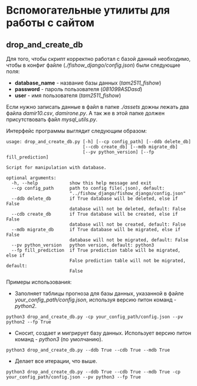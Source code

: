 # Вспомогательные утилиты для работы с сайтом

## drop_and_create_db

Для того, чтобы скрипт корректно работал с базой данный необходимо,
 чтобы в конфиг файле (*./fishow_django/config.json*) были следующие поля:
 * **database_name** - название базы данных (*tam2511_fishow*)
 * **password** - пароль пользователя (*081099ASDasd*)
 * **user** - имя пользователя (*tam2511_fishow*)
 
Если нужно записать данные в файл в папке *./assets* дожны лежать два файла *damir10.csv*, *damirone.py*.
 А так же в этой папке должен присутствовать файл *mysql_utils.py*.
 
Интерфейс программы выглядит следующим образом:

```
usage: drop_and_create_db.py [-h] [--cp config_path] [--ddb delete_db]
                             [--cdb create_db] [--mdb migrate_db]
                             [--pv python_version] [--fp fill_prediction]

Script for manipulation with database.

optional arguments:
  -h, --help            show this help message and exit
  --cp config_path      path to config file(.json), default:
                        "../fishow_django/fishow_django/config.json"
  --ddb delete_db       if True database will be deleted, else if False
                        database will not be deleted, default: False
  --cdb create_db       if True database will be created, else if False
                        database will not be created, default: False
  --mdb migrate_db      if True database will be migrated, else if False
                        database will not be migrated, default: False
  --pv python_version   python version, default: python3
  --fp fill_prediction  if True prediction table will be migrated, else if
                        False prediction table will not be migrated, default:
                        False
```

Примеры использования:
* Заполняет таблицы прогноза для базы данных, указанной в файле *your_config_path/config.json*, используя версию питон
 команд - *python2*.
```
python3 drop_and_create_db.py -cp your_config_path/config.json --pv python2 --fp True
```

* Сносит, создает и мигрирует базу данных. Использует версию питон команд - *python3* (по умолчанию).
```
python3 drop_and_create_db.py --ddb True --cdb True --mdb True
```

* Делает все итерации, что выше.
```
python3 drop_and_create_db.py --ddb True --cdb True --mdb True -cp your_config_path/config.json --pv python3 --fp True
```